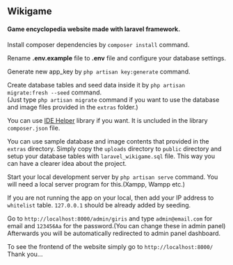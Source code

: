 <h2>Wikigame</h2>
<h4>Game encyclopedia website made with laravel framework.</h4>
<p>Install composer dependencies by <code>composer install</code> command.</p>
<p>Rename <b>.env.example</b> file to <b>.env</b> file and configure your database settings.</p>
<p>Generate new app_key by <code>php artisan key:generate</code> command.</p>
<p>Create database tables and seed data inside it by <code>php artisan migrate:fresh --seed</code> command.<br>(Just type <code>php artisan migrate</code> command if you want to use the database and image files provided in the <code>extras</code> folder.)</p>
<p>You can use <a href="https://github.com/barryvdh/laravel-ide-helper" target="_blank">IDE Helper</a> library if you want. It is uncluded in the library <code>composer.json</code> file.</p>
<p>You can use sample database and image contents that provided in the <code>extras</code> directory. Simply copy the <code>uploads</code> directory to <code>public</code> directory and setup your database tables with <code>laravel_wikigame.sql</code> file. This way you can have a clearer idea about the project.</p>
<p>Start your local development server by <code>php artisan serve</code> command. You will need a local server program for this.(Xampp, Wampp etc.)</p>
<p>If you are not running the app on your local, then add your IP address to <code>whitelist</code> table. <code>127.0.0.1</code> should be already added by seeding.</p>
</p>
    Go to <code>http://localhost:8000/admin/giris</code> and type <code>admin@email.com</code> for email and <code>123456Aa</code> for the password.(You can change these in admin panel)<br>
    Afterwards you will be automatically redirected to admin panel dashboard.
</p>
<p>
    To see the frontend of the website simply go to <code>http://localhost:8000/</code><br>
    Thank you...
</p>
